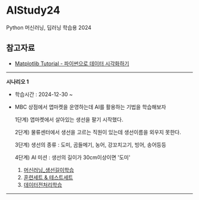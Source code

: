 # AIStudy24
Python 머신러닝, 딥러닝 학습용 2024

## 참고자료
- [Matplotlib Tutorial - 파이썬으로 데이터 시각화하기](https://wikidocs.net/book/5011#google_vignette)

---
**시나리오 1**

- 학습시간 : 2024-12-30 ~

- MBC 상점에서 앱마켓을 운영하는데 AI를 활용하는 기법을 학습해보자

    1단계) 앱마켓에서 살아있는 생선을 팔기 시작했다.

    2단계) 물류센터에서 생선을 고르는 직원이 있는데 생선이름을 외우지 못한다.

    3단계) 생선의 종류 : 도미, 곰들메기, 농어, 강꼬치고기, 빙어, 송어등등

    4단계) AI 미션 : 생선의 길이가 30cm이상이면 '도미'

  1. [머신러닝_생선길이학습](https://github.com/Kim-JungHyun01/AIStudy24/blob/master/%ED%85%8C%EC%8A%A4%ED%8A%B8/%EB%A8%B8%EC%8B%A0%EB%9F%AC%EB%8B%9D_%EC%83%9D%EC%84%A0%EA%B8%B8%EC%9D%B4%ED%95%99%EC%8A%B5.ipynb)
  2. [훈련세트 & 테스트세트](https://github.com/Kim-JungHyun01/AIStudy24/blob/master/%ED%85%8C%EC%8A%A4%ED%8A%B8/%ED%9B%88%EB%A0%A8%EC%84%B8%ED%8A%B8_%ED%85%8C%EC%8A%A4%ED%8A%B8%EC%84%B8%ED%8A%B8.ipynb)
  3. [데이터전처리학습](https://github.com/Kim-JungHyun01/AIStudy24/blob/master/%ED%85%8C%EC%8A%A4%ED%8A%B8/%EB%8D%B0%EC%9D%B4%ED%84%B0%EC%A0%84%EC%B2%98%EB%A6%AC%ED%95%99%EC%8A%B5.ipynb)
---
